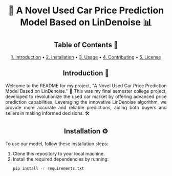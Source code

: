 <h1 align="center">🚗 A Novel Used Car Price Prediction Model Based on LinDenoise 📊</h1>

<h2 align="center">Table of Contents 📜</h2>

<p align="center">
  <a href="#introduction">1. Introduction</a> •
  <a href="#installation">2. Installation</a> •
  <a href="#usage">3. Usage</a> •
  <a href="#contributing">4. Contributing</a> •
  <a href="#license">5. License</a>
</p>

<h2 align="center">Introduction 🌟</h2>

<p align="justify">
Welcome to the README for my project, "A Novel Used Car Price Prediction Model Based on LinDenoise." 🚀 This was my final semester college project, developed to revolutionize the used car market by offering advanced price prediction capabilities. Leveraging the innovative LinDenoise algorithm, we provide more accurate and reliable predictions, aiding both buyers and sellers in making informed decisions. 🛠️
</p>

<h2 align="center">Installation ⚙️</h2>

<p align="justify">
To use our model, follow these installation steps:
</p>

1. Clone this repository to your local machine.
2. Install the required dependencies by running:
   ```bash
   pip install -r requirements.txt
   ```
   
